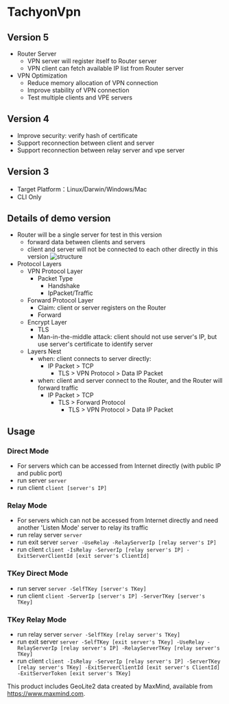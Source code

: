 # TachyonVpn
## Version 5
* Router Server
    * VPN server will register itself to Router server
    * VPN client can fetch available IP list from Router server
* VPN Optimization
    * Reduce memory allocation of VPN connection
    * Improve stability of VPN connection
    * Test multiple clients and VPE servers
  
## Version 4
- Improve security: verify hash of certificate
- Support reconnection between client and server
- Support reconnection between relay server and vpe server

## Version 3
- Target Platform：Linux/Darwin/Windows/Mac
- CLI Only

## Details of demo version
* Router will be a single server for test in this version
    * forward data between clients and servers
    * client and server will not be connected to each other directly in this version
![structure](https://raw.githubusercontent.com/tachyon-protocol/TachyonVpn/master/structure.png)
* Protocol Layers
	* VPN Protocol Layer
		* Packet Type
			* Handshake
			* IpPacket/Traffic
	* Forward Protocol Layer
		* Claim: client or server registers on the Router
		* Forward
	* Encrypt Layer
		* TLS
		* Man-in-the-middle attack: client should not use server's IP, but use server's certificate to identify server
	* Layers Nest
		* when: client connects to server directly:
			* IP Packet > TCP
				* TLS > VPN Protocol > Data IP Packet
		* when: client and server connect to the Router, and the Router will forward traffic
			* IP Packet > TCP
				* TLS > Forward Protocol
				    * TLS > VPN Protocol > Data IP Packet

## Usage
### Direct Mode
- For servers which can be accessed from Internet directly (with public IP and public port)
- run server `server`
- run client `client [server's IP]`
### Relay Mode
- For servers which can not be accessed from Internet directly and need another 'Listen Mode' server to relay its traffic
- run relay server `server`
- run exit server `server -UseRelay -RelayServerIp [relay server's IP]`
- run client `client -IsRelay -ServerIp [relay server's IP] -ExitServerClientId [exit server's ClientId]`
### TKey Direct Mode
- run server `server -SelfTKey [server's TKey]`
- run client `client -ServerIp [server's IP] -ServerTKey [server's TKey]`
### TKey Relay Mode
- run relay server `server -SelfTKey [relay server's TKey]`
- run exit server `server -SelfTKey [exit server's TKey] -UseRelay -RelayServerIp [relay server's IP] -RelayServerTKey [relay server's TKey]`
- run client `client -IsRelay -ServerIp [relay server's IP] -ServerTKey [relay server's TKey] -ExitServerClientId [exit server's ClientId] -ExitServerToken [exit server's TKey]`


This product includes GeoLite2 data created by MaxMind, available from
<a href="https://www.maxmind.com">https://www.maxmind.com</a>.
